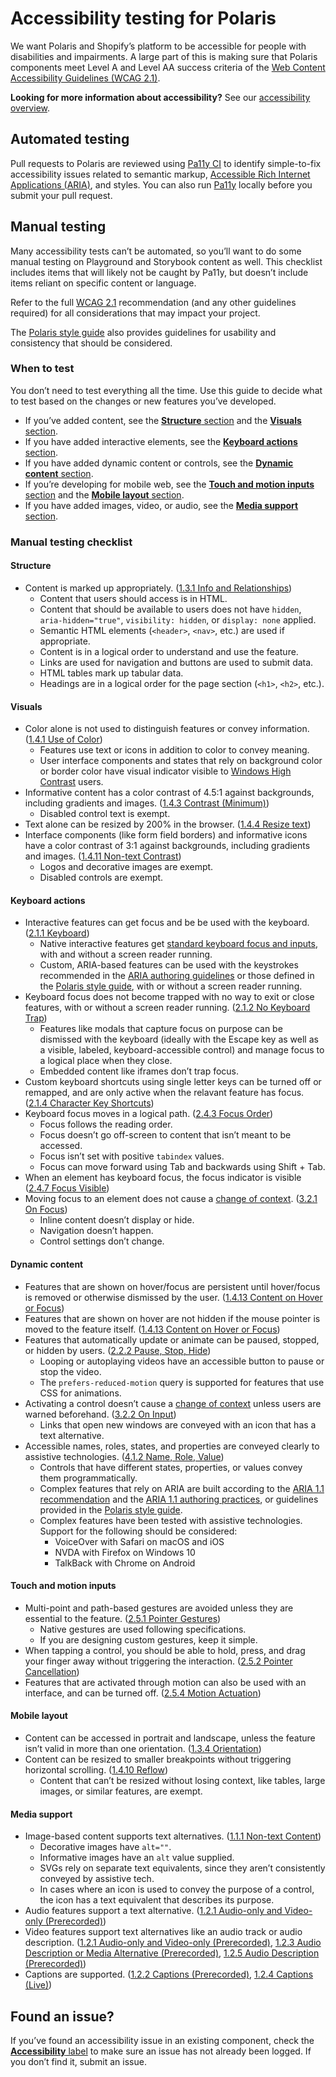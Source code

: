 # Accessibility testing for Polaris

We want Polaris and Shopify’s platform to be accessible for people with disabilities and impairments. A large part of this is making sure that Polaris components meet Level A and Level AA success criteria of the [Web Content Accessibility Guidelines (WCAG 2.1)](https://www.w3.org/TR/WCAG21/).

**Looking for more information about accessibility?** See our [accessibility overview](https://github.com/Shopify/polaris-react/blob/master/documentation/Accessibility.md).

## Automated testing

Pull requests to Polaris are reviewed using [Pa11y CI](https://github.com/pa11y/pa11y-ci) to identify simple-to-fix accessibility issues related to semantic markup, [Accessible Rich Internet Applications (ARIA)](https://www.w3.org/TR/wai-aria-1.1/), and styles. You can also run [Pa11y](https://github.com/pa11y/pa11y) locally before you submit your pull request.

## Manual testing

Many accessibility tests can’t be automated, so you’ll want to do some manual testing on Playground and Storybook content as well. This checklist includes items that will likely not be caught by Pa11y, but doesn’t include items reliant on specific content or language.

Refer to the full [WCAG 2.1](https://www.w3.org/TR/WCAG21/) recommendation (and any other guidelines required) for all considerations that may impact your project.

The [Polaris style guide](https://polaris.shopify.com/) also provides guidelines for usability and consistency that should be considered.

### When to test

You don’t need to test everything all the time. Use this guide to decide what to test based on the changes or new features you’ve developed.

- If you’ve added content, see the [**Structure** section](#structure) and the [**Visuals** section](#visuals).
- If you have added interactive elements, see the [**Keyboard actions** section](#keyboard-actions).
- If you have added dynamic content or controls, see the [**Dynamic content** section](#dynamic-content).
- If you’re developing for mobile web, see the [**Touch and motion inputs** section](#touch-and-motion-inputs) and the [**Mobile layout** section](#mobile-layout).
- If you have added images, video, or audio, see the [**Media support** section](#media-support).

### Manual testing checklist

#### Structure

- Content is marked up appropriately. ([1.3.1 Info and Relationships](https://www.w3.org/TR/WCAG21/#info-and-relationships))
  - Content that users should access is in HTML.
  - Content that should be available to users does not have `hidden`, `aria-hidden="true"`, `visibility: hidden`, or `display: none` applied.
  - Semantic HTML elements (`<header>`, `<nav>`, etc.) are used if appropriate.
  - Content is in a logical order to understand and use the feature.
  - Links are used for navigation and buttons are used to submit data.
  - HTML tables mark up tabular data.
  - Headings are in a logical order for the page section (`<h1>`, `<h2>`, etc.).

#### Visuals

- Color alone is not used to distinguish features or convey information. ([1.4.1 Use of Color](https://www.w3.org/TR/WCAG21/#use-of-color))
  - Features use text or icons in addition to color to convey meaning.
  - User interface components and states that rely on background color or border color have visual indicator visible to [Windows High Contrast](https://support.microsoft.com/en-us/help/13862/windows-use-high-contrast-mode) users.
- Informative content has a color contrast of 4.5:1 against backgrounds, including gradients and images. ([1.4.3 Contrast (Minimum)](https://www.w3.org/TR/WCAG21/#use-of-color))
  - Disabled control text is exempt.
- Text alone can be resized by 200% in the browser. ([1.4.4 Resize text](https://www.w3.org/TR/WCAG21/#resize-text))
- Interface components (like form field borders) and informative icons have a color contrast of 3:1 against backgrounds, including gradients and images. ([1.4.11 Non-text Contrast](https://www.w3.org/TR/WCAG21/#non-text-contrast))
  - Logos and decorative images are exempt.
  - Disabled controls are exempt.

#### Keyboard actions

- Interactive features can get focus and be be used with the keyboard. ([2.1.1 Keyboard](https://www.w3.org/TR/WCAG21/#keyboard))
  - Native interactive features get [standard keyboard focus and inputs](https://webaim.org/techniques/keyboard/), with and without a screen reader running.
  - Custom, ARIA-based features can be used with the keystrokes recommended in the [ARIA authoring guidelines](https://www.w3.org/TR/wai-aria-practices-1.1/) or those defined in the [Polaris style guide](https://polaris.shopify.com/), with or without a screen reader running.
- Keyboard focus does not become trapped with no way to exit or close features, with or without a screen reader running. ([2.1.2 No Keyboard Trap](https://www.w3.org/TR/WCAG21/#no-keyboard-trap))
  - Features like modals that capture focus on purpose can be dismissed with the keyboard (ideally with the <key>Escape</key> key as well as a visible, labeled, keyboard-accessible control) and manage focus to a logical place when they close.
  - Embedded content like iframes don’t trap focus.
- Custom keyboard shortcuts using single letter keys can be turned off or remapped, and are only active when the relavant feature has focus. ([2.1.4 Character Key Shortcuts](https://www.w3.org/TR/WCAG21/#character-key-shortcuts))
- Keyboard focus moves in a logical path. ([2.4.3 Focus Order](https://www.w3.org/TR/WCAG21/#focus-order))
  - Focus follows the reading order.
  - Focus doesn’t go off-screen to content that isn’t meant to be accessed.
  - Focus isn’t set with positive `tabindex` values.
  - Focus can move forward using <key>Tab</key> and backwards using <key>Shift</key> + <key>Tab</key>.
- When an element has keyboard focus, the focus indicator is visible ([2.4.7 Focus Visible](https://www.w3.org/TR/WCAG21/#focus-visible))
- Moving focus to an element does not cause a [change of context](https://www.w3.org/TR/WCAG21/#dfn-change-of-context). ([3.2.1 On Focus](https://www.w3.org/TR/WCAG21/#on-focus))
  - Inline content doesn’t display or hide.
  - Navigation doesn’t happen.
  - Control settings don’t change.

#### Dynamic content

- Features that are shown on hover/focus are persistent until hover/focus is removed or otherwise dismissed by the user. ([1.4.13 Content on Hover or Focus](https://www.w3.org/TR/WCAG21/#content-on-hover-or-focus))
- Features that are shown on hover are not hidden if the mouse pointer is moved to the feature itself. ([1.4.13 Content on Hover or Focus](https://www.w3.org/TR/WCAG21/#content-on-hover-or-focus))
- Features that automatically update or animate can be paused, stopped, or hidden by users. ([2.2.2 Pause, Stop, Hide](https://www.w3.org/TR/WCAG21/#pause-stop-hide))
  - Looping or autoplaying videos have an accessible button to pause or stop the video.
  - The `prefers-reduced-motion` query is supported for features that use CSS for animations.
- Activating a control doesn’t cause a [change of context](https://www.w3.org/TR/WCAG21/#dfn-change-of-context) unless users are warned beforehand. ([3.2.2 On Input](https://www.w3.org/TR/WCAG21/#on-input))
  - Links that open new windows are conveyed with an icon that has a text alternative.
- Accessible names, roles, states, and properties are conveyed clearly to assistive technologies. ([4.1.2 Name, Role, Value](https://www.w3.org/TR/WCAG21/#name-role-value))
  - Controls that have different states, properties, or values convey them programmatically.
  - Complex features that rely on ARIA are built according to the [ARIA 1.1 recommendation](https://www.w3.org/TR/wai-aria-1.1/) and the [ARIA 1.1 authoring practices](https://www.w3.org/TR/wai-aria-practices-1.1/), or guidelines provided in the [Polaris style guide](https://polaris.shopify.com/).
  - Complex features have been tested with assistive technologies. Support for the following should be considered:
    - VoiceOver with Safari on macOS and iOS
    - NVDA with Firefox on Windows 10
    - TalkBack with Chrome on Android

#### Touch and motion inputs

- Multi-point and path-based gestures are avoided unless they are essential to the feature. ([2.5.1 Pointer Gestures](https://www.w3.org/TR/WCAG21/#pointer-gestures))
  - Native gestures are used following specifications.
  - If you are designing custom gestures, keep it simple.
- When tapping a control, you should be able to hold, press, and drag your finger away without triggering the interaction. ([2.5.2 Pointer Cancellation](https://www.w3.org/TR/WCAG21/#pointer-cancellation))
- Features that are activated through motion can also be used with an interface, and can be turned off. ([2.5.4 Motion Actuation](https://www.w3.org/TR/WCAG21/#motion-actuation))

#### Mobile layout

- Content can be accessed in portrait and landscape, unless the feature isn’t valid in more than one orientation. ([1.3.4 Orientation](https://www.w3.org/TR/WCAG21/#orientation))
- Content can be resized to smaller breakpoints without triggering horizontal scrolling. ([1.4.10 Reflow](https://www.w3.org/TR/WCAG21/#reflow))
  - Content that can’t be resized without losing context, like tables, large images, or similar features, are exempt.

#### Media support

- Image-based content supports text alternatives. ([1.1.1 Non-text Content](https://www.w3.org/TR/WCAG21/#non-text-content))
  - Decorative images have `alt=""`.
  - Informative images have an `alt` value supplied.
  - SVGs rely on separate text equivalents, since they aren’t consistently conveyed by assistive tech.
  - In cases where an icon is used to convey the purpose of a control, the icon has a text equivalent that describes its purpose.
- Audio features support a text alternative. ([1.2.1 Audio-only and Video-only (Prerecorded)](https://www.w3.org/TR/WCAG21/#audio-only-and-video-only-prerecorded))
- Video features support text alternatives like an audio track or audio description. ([1.2.1 Audio-only and Video-only (Prerecorded)](https://www.w3.org/TR/WCAG21/#audio-only-and-video-only-prerecorded), [1.2.3 Audio Description or Media Alternative (Prerecorded)](https://www.w3.org/TR/WCAG21/#audio-description-or-media-alternative-prerecorded), [1.2.5 Audio Description (Prerecorded)](https://www.w3.org/TR/WCAG21/#audio-description-prerecorded))
- Captions are supported. ([1.2.2 Captions (Prerecorded)](https://www.w3.org/TR/WCAG21/#captions-prerecorded), [1.2.4 Captions (Live)](https://www.w3.org/TR/WCAG21/#captions-live))

## Found an issue?

If you’ve found an accessibility issue in an existing component, check the [**Accessibility** label](https://github.com/Shopify/polaris-react/issues?q=label%3AAccessibility) to make sure an issue has not already been logged. If you don’t find it, submit an issue.
